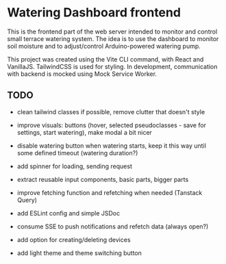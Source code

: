 # Watering Dashboard frontend

This is the frontend part of the web server intended to monitor and control small terrace watering system. The idea is to use the dashboard to monitor soil moisture and to adjust/control Arduino-powered watering pump.

This project was created using the Vite CLI command, with React and VanillaJS. TailwindCSS is used for styling. In development, communication with backend is mocked using Mock Service Worker.

## TODO

-   clean tailwind classes if possible, remove clutter that doesn't style
-   improve visuals: buttons (hover, selected pseudoclasses - save for settings, start watering), make modal a bit nicer
-   disable watering button when watering starts, keep it this way until some defined timeout (watering duration?)
-   add spinner for loading, sending request
-   extract reusable input components, basic parts, bigger parts
-   improve fetching function and refetching when needed (Tanstack Query)
-   add ESLint config and simple JSDoc

-   consume SSE to push notifications and refetch data (always open?)
-   add option for creating/deleting devices
-   add light theme and theme switching button
